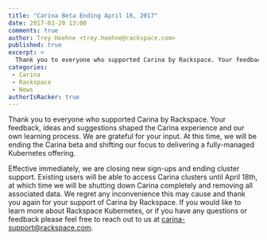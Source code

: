 ```yaml
---
title: "Carina Beta Ending April 18, 2017"
date: 2017-03-20 13:00
comments: true
author: Trey Hoehne <trey.hoehne@rackspace.com>
published: true
excerpt: >
  Thank you to everyone who supported Carina by Rackspace. Your feedback, ideas and suggestions shaped the Carina experience and our own learning process. We are grateful for your input. At this time, we will be ending the Carina service in order to focus on delivering a fully-managed Kubernetes offering.
categories:
 - Carina
 - Rackspace
 - News
authorIsRacker: true
---
```


Thank you to everyone who supported Carina by Rackspace. Your feedback, ideas and suggestions shaped the Carina experience and our own learning process. We are grateful for your input. At this time, we will be ending the Carina beta and shifting our focus to delivering a fully-managed Kubernetes offering.  

Effective immediately, we are closing new sign-ups and ending cluster support.  Existing users will be able to access Carina clusters until April 18th, at which time we will be shutting down Carina completely and removing all associated data. We regret any inconvenience this may cause and thank you again for your support of Carina by Rackspace. If you would like to learn more about Rackspace Kubernetes, or if you have any questions or feedback please feel free to reach out to us at [carina-support@rackspace.com](mailto:carina-support@rackspace.com).
